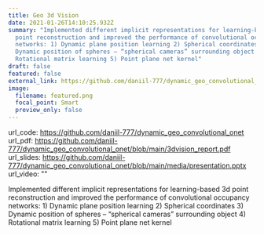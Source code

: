 ```yaml
---
title: Geo 3d Vision
date: 2021-01-26T14:10:25.932Z
summary: "Implemented different implicit representations for learning-based 3d
  point reconstruction and improved the performance of convolutional occupancy
  networks: 1) Dynamic plane position learning 2) Spherical coordinates 3)
  Dynamic position of spheres – “spherical cameras” surrounding object 4)
  Rotational matrix learning 5) Point plane net kernel"
draft: false
featured: false
external_link: https://github.com/daniil-777/dynamic_geo_convolutional_onet
image:
  filename: featured.png
  focal_point: Smart
  preview_only: false
---
```

url_code: https://github.com/daniil-777/dynamic_geo_convolutional_onet
url_pdf: https://github.com/daniil-777/dynamic_geo_convolutional_onet/blob/main/3dvision_report.pdf
url_slides: https://github.com/daniil-777/dynamic_geo_convolutional_onet/blob/main/media/presentation.pptx
url_video: ""

Implemented different implicit representations for learning-based 3d point reconstruction and improved the performance of convolutional occupancy networks: 1) Dynamic plane position learning 2) Spherical coordinates 3) Dynamic position of spheres – “spherical cameras” surrounding object 4) Rotational matrix learning 5) Point plane net kernel